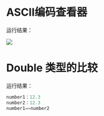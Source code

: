 # ASCII编码查看器

运行结果：

<img src="http://image.renkaigis.com/keepcoding/2017101001.png">

# Double 类型的比较

运行结果：

```java
number1：12.3
number2：12.3
number1==number2
```
